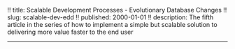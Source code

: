 !! title: Scalable Development Processes - Evolutionary Database Changes
!! slug: scalable-dev-edd
!! published: 2000-01-01
!! description: The fifth article in the series of how to implement a simple but scalable solution to delivering more value faster to the end user

---
